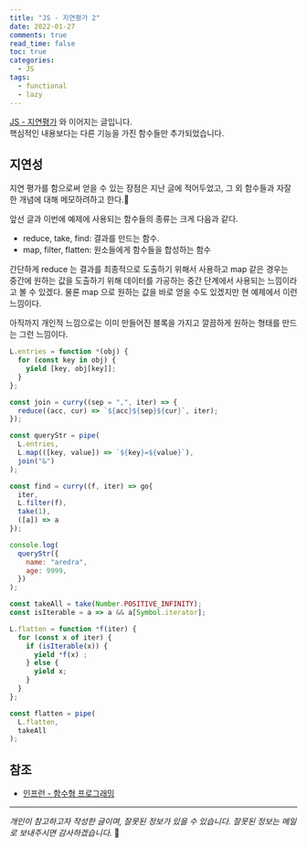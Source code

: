 ```yaml
---
title: "JS - 지연평가 2"
date: 2022-01-27
comments: true
read_time: false
toc: true
categories:
  - JS
tags:
  - functional
  - lazy
---
```


[JS - 지연평가](./2022-01-15-js-lazy.md) 와 이어지는 글입니다.  
핵심적인 내용보다는 다른 기능을 가진 함수들만 추가되었습니다.

## 지연성

지연 평가를 함으로써 얻을 수 있는 장점은 지난 글에 적어두었고, 그 외 함수들과 자잘한 개념에 대해 메모하려하고 한다.👻

앞선 글과 이번에 예제에 사용되는 함수들의 종류는 크게 다음과 같다.

- reduce, take, find: 결과를 만드는 함수.
- map, filter, flatten: 원소들에게 함수들을 합성하는 함수

간단하게 reduce 는 결과를 최종적으로 도출하기 위해서 사용하고 map 같은 경우는 중간에 원하는 값을 도출하기 위해 데이터를 가공하는 중간 단계에서 사용되는 느낌이라고 볼 수 있겠다. 물론 map 으로 원하는 값을 바로 얻을 수도 있겠지만 현 예제에서 이런 느낌이다.

아직까지 개인적 느낌으로는 이미 만들어진 블록을 가지고 깔끔하게 원하는 형태를 만드는 그런 느낌이다.

```js
L.entries = function *(obj) {
  for (const key in obj) {
    yield [key, obj[key]];
  }
};

const join = curry((sep = ",", iter) => {
  reduce((acc, cur) => `${acc}${sep}${cur}`, iter);
});

const queryStr = pipe(
  L.entries,
  L.map(([key, value]) => `${key}=${value}`),
  join("&")
);

const find = curry((f, iter) => go{
  iter,
  L.filter(f),
  take(1),
  ([a]) => a
});

console.log(
  queryStr({
    name: "aredra",
    age: 9999,
  })
);

const takeAll = take(Number.POSITIVE_INFINITY);
const isIterable = a => a && a[Symbol.iterator];

L.flatten = function *f(iter) {
  for (const x of iter) {
    if (isIterable(x)) {
      yield *f(x) ;
    } else {
      yield x;
    }
  }
};

const flatten = pipe(
  L.flatten,
  takeAll
);
```

## 참조

- [인프런 - 함수형 프로그래밍](https://www.inflearn.com/course/functional-es6)

<hr/>

_개인이 참고하고자 작성한 글이며, 잘못된 정보가 있을 수 있습니다. 잘못된 정보는 메일로 보내주시면 감사하겠습니다._ 🙏

